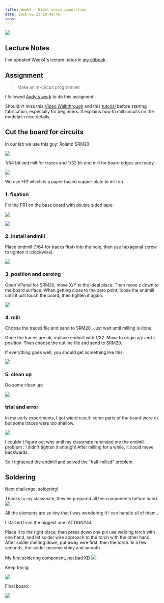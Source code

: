 ```yaml
---
title: Week4 - Electronics production
date: 2016-02-23 10:49:46
tags:
---
```


![](http://7xjpra.com1.z0.glb.clouddn.com/week4.png)

<!--more-->

## Lecture Notes

I've updated Week4's lecture notes in [my gitbook](https://kidult00.gitbooks.io/00fabnotes/content/Week4/4_electronics-production.html) .

## Assignment

> Make an in-circuit programmer

I followed [Andy's work](http://fab.cba.mit.edu/content/projects/fabispkey/index.html) to do this assigment.

Shouldn't miss this [Video Walkthrough](http://www.youtube.com/watch?v=XdamEhs2RIk&list=PL-xEsC0ZUCUM42QNHaOOdoOwYg0j251dU&index=1) and this [tutorial](http://fab.cba.mit.edu/content/processes/PCB/modela2.html) before starting fabrication, especially for beginners. It explains how to mill circuits on the modela in nice details.

## Cut the board for circuits

In our lab we use this guy: Roland SRM20

![](http://7xjpra.com1.z0.glb.clouddn.com/WeChat_1456715597.jpeg)

1/64 bit end mill for traces and 1/32 bit end mill for board edges are ready.

![](http://7xjpra.com1.z0.glb.clouddn.com/WeChat_1456713553.jpeg)

We use FR1 which is a paper based copper plate to mill on.

### 1. fixation

Fix the FR1 on the base board with double sided tape:

![](http://7xjpra.com1.z0.glb.clouddn.com/WeChat_1456713554.jpeg)

![](http://7xjpra.com1.z0.glb.clouddn.com/WeChat_1456713555.jpeg)

### 2. install endmill
Place endmill (1/64 for tracks first) into the hole, then use hexagonal screw to tighten it (clockwise).

![](http://7xjpra.com1.z0.glb.clouddn.com/WeChat_1456713556.jpeg)

### 3. position and zeroing

Open VPanel for SRM20, move X/Y to the ideal place. Then move z down to the board surface. When getting close to the zero point, loose the endmill until it just touch the board, then tighten it again.

![](http://7xjpra.com1.z0.glb.clouddn.com/WeChat_1456713557.jpeg)

### 4. mill

Choose the traces file and send to SRM20. Just wait until milling is done.

Once the traces are ok, replace endmill with 1/32. Move to origin x/y and z position. Then choose the outline file and send to SRM20.

If everything goes well, you should get something like this:

![](http://7xjpra.com1.z0.glb.clouddn.com/WeChat_1456713581.jpeg)

### 5. clean up

Do some clean up:

![](http://7xjpra.com1.z0.glb.clouddn.com/WeChat_1456713589.jpeg)

### trial and error

In my early experiments, I got wierd result: some parts of the board were ok but some traces were too shallow.

![](http://7xjpra.com1.z0.glb.clouddn.com/WeChat_1456713558.jpeg)

I couldn't figure out why until my classmate reminded me the endmill problem : I didn't tighten it enough! After milling for a while, it could move backwards.

So I tightened the endmill and solved the "half-milled" problem.

## Soldering

Next challenge: soldering!

Thanks to my classmate, they've prepared all the components before hand.
![](http://7xjpra.com1.z0.glb.clouddn.com/WeChat_1456730329.jpeg)

All the elements are so tiny that I was wondering if I can handle all of them...

I started from the biggest one: ATTINNY44

Place it to the right place, then press down one pin use welding torch with one hand, and let solder wire approach to the torch with the other hand. After solder melting down, put away wire first, then the torch. In a few seconds, the solder become shiny and smooth.

My first soldering component, not bad XD
![](http://7xjpra.com1.z0.glb.clouddn.com/WeChat_1456713618.jpeg)

Keep trying:

![](http://7xjpra.com1.z0.glb.clouddn.com/WeChat_1456713621.jpeg)

Final board:

![](http://7xjpra.com1.z0.glb.clouddn.com/WeChat_1456713625.jpeg)